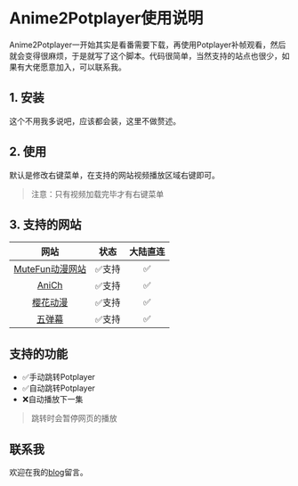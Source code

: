 # Anime2Potplayer使用说明

Anime2Potplayer一开始其实是看番需要下载，再使用Potplayer补帧观看，然后就会变得很麻烦，于是就写了这个脚本。代码很简单，当然支持的站点也很少，如果有大佬愿意加入，可以联系我。

## 1. 安装

这个不用我多说吧，应该都会装，这里不做赘述。

## 2. 使用

默认是修改右键菜单，在支持的网站视频播放区域右键即可。

> 注意：只有视频加载完毕才有右键菜单

## 3. 支持的网站

|网站|状态|大陆直连|
| :---: | :---: | :---: |
|[MuteFun动漫网站](https://www.mutedm.com/)|✅支持|✅|
|[AniCh](https://anich.emmmm.eu.org/)|✅支持|✅|
|[樱花动漫](http://www.iyinghua.com/)|✅支持|✅|
|[五弹幕](https://www.5dm.link/)|✅支持|✅|

## 支持的功能

- ✅手动跳转Potplayer
- ✅自动跳转Potplayer
- ❌自动播放下一集

 > 跳转时会暂停网页的播放

## 联系我

欢迎在我的[blog](https://blog.ciy.cool/)留言。